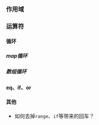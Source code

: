 ### 作用域

### 运算符

#### 循环

##### map循环

##### 数组循环

#### eq、if、or

#### 其他

- 如何去掉`range`、`if`等带来的回车？